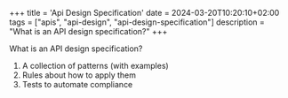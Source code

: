 +++
title = 'Api Design Specification'
date = 2024-03-20T10:20:10+02:00
tags = ["apis", "api-design", "api-design-specification"]
description =  "What is an API design specification?"
+++

What is an API design specification?

1. A collection of patterns (with examples)
2. Rules about how to apply them
3. Tests to automate compliance